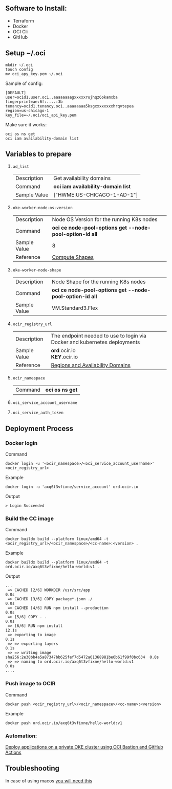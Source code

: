 ## Software to Install:

- Terraform
- Docker
- OCI Cli
- GitHub

## Setup ~/.oci

```shell
mkdir ~/.oci
touch config
mv oci_apy_key.pem ~/.oci
```

Sample of config:

```dotenv
[DEFAULT]
user=ocid1.user.oc1..aaaaaaaagxxxxxrujhqz6okamxba
fingerprint=ae:6f:....:3b
tenancy=ocid1.tenancy.oc1..aaaaaaaa5ksgxxxxxxxxhrqvtepea
region=us-chicago-1
key_file=~/.oci/oci_api_key.pem
```

Make sure it works:

```shell
oci os ns get
oci iam availability-domain list
```

## Variables to prepare

1. `ad_list`

    <table>
      <tr>
        <td>Description</td>
        <td>Get availability domains</td>
      </tr>
      <tr>
        <td>Command</td>
        <td><b>oci iam availability-domain list</b></td>
      </tr>
      <tr>
        <td>Sample Value</td>
        <td>["HWME:US-CHICAGO-1-AD-1"]</td>
      </tr>

    </table>

2. `oke-worker-node-os-version`

    <table>
      <tr>
        <td>Description</td>
        <td>Node OS Version for the running K8s nodes</td>
      </tr>
      <tr>
        <td>Command</td>
        <td><b>oci ce node-pool-options get --node-pool-option-id all</b></td>
      </tr>
      <tr>
        <td>Sample Value</td>
        <td>8</td>
      </tr>
      <tr>
        <td>Reference</td>
        <td><a href="https://docs.oracle.com/en-us/iaas/Content/Compute/References/computeshapes.htm" target="_blank">Compute Shapes</a></td>
      </tr>
    </table>

3. `oke-worker-node-shape`

    <table>
      <tr>
        <td>Description</td>
        <td>Node Shape for the running K8s nodes</td>
      </tr>
      <tr>
        <td>Command</td>
        <td><b>oci ce node-pool-options get --node-pool-option-id all</b></td>
      </tr>
      <tr>
        <td>Sample Value</td>
        <td>VM.Standard3.Flex</td>
      </tr>
    </table>


1. `ocir_registry_url`
    <table>
      <tr>
        <td>Description</td>
        <td>The endpoint needed to use to login via Docker and kubernetes deployments</td>
      </tr>

      <tr>
        <td>Sample Value</td>
        <td>
            <b>ord</b>.ocir.io
            <br/> <b>KEY</b>.ocir.io 
         </td>
      </tr>
      <tr>
        <td>Reference</td>
        <td>
            <a href="https://docs.oracle.com/en-us/iaas/Content/General/Concepts/regions.htm" target="_blank">
               Regions and Availability Domains
            </a>
         </td>
      </tr>
    </table>
2. `ocir_namespace`
    <table>
      <tr>
        <td>Command</td>
        <td><b>oci os ns get</b></td>
      </tr>
    </table>
3. `oci_service_account_username`
4. `oci_service_auth_token`

## Deployment Process

### Docker login
Command
```shell
docker login -u '<ocir_namespace>/<oci_service_account_username>' <ocir_registry_url>
```
Example
```shell
docker login -u 'axq6t3vfixne/service_account' ord.ocir.io
```
Output
```text
> Login Succeeded
```

### Build the CC image
Command
```shell
docker buildx build --platform linux/amd64 -t <ocir_registry_url>/<ocir_namespace>/<cc-name>:<version> .
```
Example
```shell
docker buildx build --platform linux/amd64 -t ord.ocir.io/axq6t3vfixne/hello-world:v1 .
```
Output
```text
...
 => CACHED [2/6] WORKDIR /usr/src/app                                               0.0s
 => CACHED [3/6] COPY package*.json ./                                              0.0s
 => CACHED [4/6] RUN npm install --production                                       0.0s
 => [5/6] COPY . .                                                                  0.0s
 => [6/6] RUN npm install                                                          12.1s
 => exporting to image                                                              0.1s
 => => exporting layers                                                             0.1s
 => => writing image sha256:2e30bb4a5a87347bb625fef7d5472a61368981be6b61f99f0bc634  0.0s
 => => naming to ord.ocir.io/axq6t3vfixne/hello-world:v1                            0.0s
....
```

### Push image to OCIR
Command
```shell
docker push <ocir_registry_url>/<ocir_namespace>/<cc-name>:<version>
```
Example
```shell
docker push ord.ocir.io/axq6t3vfixne/hello-world:v1
```

### Automation:
[Deploy applications on a private OKE cluster using OCI Bastion and GitHub Actions](https://docs.oracle.com/en/solutions/deploy-oke-with-bastion-and-github/index.html#GUID-88DB2E49-F3FD-4BC9-993A-1B9F92835CB0)


## Troubleshooting

In case of using macos [you will need this](https://discuss.hashicorp.com/t/template-v2-2-0-does-not-have-a-package-available-mac-m1/35099)



